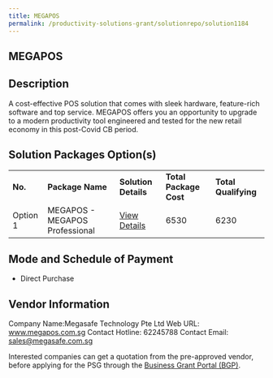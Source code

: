 ```yaml
---
title: MEGAPOS 
permalink: /productivity-solutions-grant/solutionrepo/solution1184
---
```


## MEGAPOS

## Description

A cost-effective POS solution that comes with sleek hardware, feature-rich software and top service.   MEGAPOS offers you an opportunity to upgrade to a modern productivity tool engineered and tested for the new retail economy in this post-Covid CB period.

## Solution Packages Option(s)

<table>
<tr>
<td><b>No.</b></td>
<td><b>Package Name</b></td>
<td><b>Solution Details</b></td>
<td><b>Total Package Cost</b></td>
<td><b>Total Qualifying</b></td>
</tr>
<tr>
<td>Option 1</td>
<td>MEGAPOS - MEGAPOS Professional</td>
<td><a href='https://www.gobusiness.gov.sg/images/psg/Desensitised_Megasafe_20200300_Annex_3_Part_3.pdf'>View Details</a></td>
<td>6530</td>
<td>6230</td>
</tr>
</table>

## Mode and Schedule of Payment

 - Direct Purchase

## Vendor Information

 Company Name:Megasafe Technology Pte Ltd 
Web URL: www.megapos.com.sg 
Contact Hotline: 62245788 
Contact Email: sales@megasafe.com.sg 


Interested companies can get a quotation from the pre-approved vendor, before applying for the PSG through the <a href='https://www.businessgrants.gov.sg/'>Business Grant Portal (BGP)</a>.
<script src="/jquery/resize-tables.js"></script>
